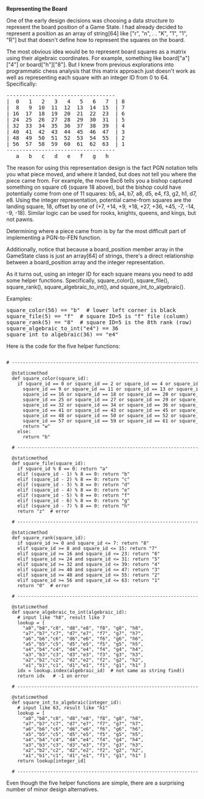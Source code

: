 <b>Representing the Board</b>

One of the early design decisions was choosing a data structure to represent the board position of a Game State. I had already decided to represent a position as an array of string[64] like ["r", "n", . . "K", "1", "1", "R"] but that doesn't define how to represent the squares on the board.

The most obvious idea would be to represent board squares as a matrix using their algebraic coordinates. For example, something like board["a"]["4"] or board["h"]["8"]. But I knew from previous explorations into programmatic chess analysis that this matrix approach just doesn't work as well as representing each square with an integer ID from 0 to 64. Specifically:

<pre>
----------------------------------
|  0   1   2   3   4   5   6   7  | 8
|  8   9  10  11  12  13  14  15  | 7
| 16  17  18  19  20  21  22  23  | 6
| 24  25  26  27  28  29  30  31  | 5
| 32  33  34  35  36  37  38  39  | 4
| 40  41  42  43  44  45  46  47  | 3
| 48  49  50  51  52  53  54  55  | 2
| 56  57  58  59  60  61  62  63  | 1
----------------------------------
   a   b   c   d   e   f   g   h
</pre>

The reason for using this representation design is the fact PGN notation tells you what piece moved, and where it landed, but does not tell you where the piece came from. For example, the move Bxc6 tells you a bishop captured something on square c6 (square 18 above), but the bishop could have potentially come from one of 11 squares: b5, a4, b7, a8, d5, e4, f3, g2, h1, d7, e8. Using the integer representation, potential came-from squares are the landing square, 18, offset by one of (+7, +14, +9, +18, +27, +36, +45, -7, -14, -9, -18). Similar logic can be used for rooks, knights, queens, and kings, but not pawns.

Determining where a piece came from is by far the most difficult part of implementing a PGN-to-FEN function.

Additionally, notice that because a board_position member array in the GameState class is just an array[64] of strings, there's a direct relationship between a board_position array and the integer representation.

As it turns out, using an integer ID for each square means you need to add some helper functions. Specifically, square_color(), square_file(), square_rank(), square_algebraic_to_int(), and square_int_to_algebraic().

Examples:

<pre>
square_color(56) == "b"  # lower left corner is black
square_file(5) == "f"  # square ID=5 is "f" file (column)
square_rank(5) == "8"  # square ID=5 is the 8th rank (row)
square_algebraic_to_int("e4") == 36
square_int_to_algebraic(36) == "e4"
</pre>

Here is the code for the five helper functions:

<pre><span class="inner-pre" style="font-size:12px">
# -------------------------------------------------------------------------------------------------

  @staticmethod
  def square_color(square_id):
    if square_id == 0 or square_id == 2 or square_id == 4 or square_id == 6 or \
      square_id == 9 or square_id == 11 or square_id == 13 or square_id == 15 or \
      square_id == 16 or square_id == 18 or square_id == 20 or square_id == 22 or \
      square_id == 25 or square_id == 27 or square_id == 29 or square_id == 31 or \
      square_id == 32 or square_id == 34 or square_id == 36 or square_id == 38 or \
      square_id == 41 or square_id == 43 or square_id == 45 or square_id == 47 or \
      square_id == 48 or square_id == 50 or square_id == 52 or square_id == 54 or \
      square_id == 57 or square_id == 59 or square_id == 61 or square_id == 63:
      return "w"
    else:
      return "b"

  # -----------------------------------------------------------------------------------------------

  @staticmethod
  def square_file(square_id):
    if square_id % 8 == 0: return "a"
    elif (square_id - 1) % 8 == 0: return "b"
    elif (square_id - 2) % 8 == 0: return "c"
    elif (square_id - 3) % 8 == 0: return "d"
    elif (square_id - 4) % 8 == 0: return "e"
    elif (square_id - 5) % 8 == 0: return "f"
    elif (square_id - 6) % 8 == 0: return "g"
    elif (square_id - 7) % 8 == 0: return "h"
    return "z"  # error

  # -----------------------------------------------------------------------------------------------

  @staticmethod
  def square_rank(square_id):
    if square_id >= 0 and square_id <= 7: return "8"
    elif square_id >= 8 and square_id <= 15: return "7"
    elif square_id >= 16 and square_id <= 23: return "6"
    elif square_id >= 24 and square_id <= 31: return "5"
    elif square_id >= 32 and square_id <= 39: return "4"
    elif square_id >= 40 and square_id <= 47: return "3"
    elif square_id >= 48 and square_id <= 55: return "2"
    elif square_id >= 56 and square_id <= 63: return "1"
    return "0"  # error

  # -----------------------------------------------------------------------------------------------

  @staticmethod
  def square_algebraic_to_int(algebraic_id):
    # input like "h8", result like 7
    lookup = [
      "a8","b8","c8", "d8","e8", "f8", "g8", "h8",
      "a7","b7","c7", "d7","e7", "f7", "g7", "h7",
      "a6","b6","c6", "d6","e6", "f6", "g6", "h6",
      "a5","b5","c5", "d5","e5", "f5", "g5", "h5",
      "a4","b4","c4", "d4","e4", "f4", "g4", "h4",
      "a3","b3","c3", "d3","e3", "f3", "g3", "h3",
      "a2","b2","c2", "d2","e2", "f2", "g2", "h2",
      "a1","b1","c1", "d1","e1", "f1", "g1", "h1" ]
    idx = lookup.index(algebraic_id)  # not same as string find()
    return idx   # -1 on error

  # -----------------------------------------------------------------------------------------------

  @staticmethod
  def square_int_to_algebraic(integer_id):
    # input like 63, result like "h1"
    lookup = [
      "a8","b8","c8", "d8","e8", "f8", "g8", "h8",
      "a7","b7","c7", "d7","e7", "f7", "g7", "h7",
      "a6","b6","c6", "d6","e6", "f6", "g6", "h6",
      "a5","b5","c5", "d5","e5", "f5", "g5", "h5",
      "a4","b4","c4", "d4","e4", "f4", "g4", "h4",
      "a3","b3","c3", "d3","e3", "f3", "g3", "h3",
      "a2","b2","c2", "d2","e2", "f2", "g2", "h2",
      "a1","b1","c1", "d1","e1", "f1", "g1", "h1" ]
    return lookup[integer_id]

  # -----------------------------------------------------------------------------------------------
</span></pre>

Even though the five helper functions are simple, there are a surprising number of minor design alternatives.
